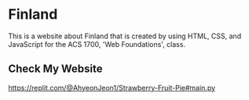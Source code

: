 # Finland
This is a website about Finland that is created by using HTML, CSS, and JavaScript for the ACS 1700, 'Web Foundations', class.

 
## Check My Website

https://replit.com/@AhyeonJeon1/Strawberry-Fruit-Pie#main.py

